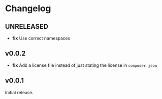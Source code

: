 # Changelog

## UNRELEASED

- **fix** Use correct namespaces

## v0.0.2

- **fix** Add a license file instead of just stating the license in `composer.json`

## v0.0.1

Initial release.

